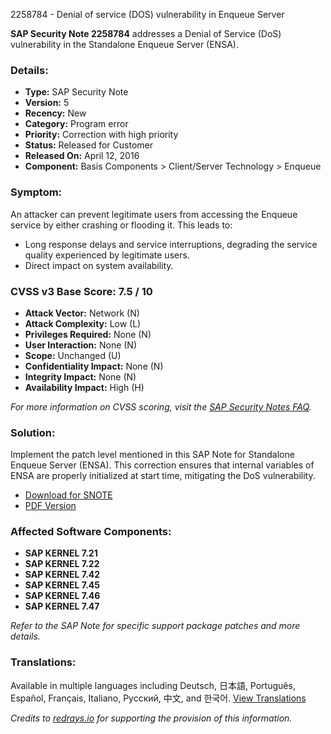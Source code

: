 2258784 - Denial of service (DOS) vulnerability in Enqueue Server

**SAP Security Note 2258784** addresses a Denial of Service (DoS) vulnerability in the Standalone Enqueue Server (ENSA).

### **Details:**
- **Type:** SAP Security Note
- **Version:** 5
- **Recency:** New
- **Category:** Program error
- **Priority:** Correction with high priority
- **Status:** Released for Customer
- **Released On:** April 12, 2016
- **Component:** Basis Components > Client/Server Technology > Enqueue

### **Symptom:**
An attacker can prevent legitimate users from accessing the Enqueue service by either crashing or flooding it. This leads to:
- Long response delays and service interruptions, degrading the service quality experienced by legitimate users.
- Direct impact on system availability.

### **CVSS v3 Base Score:** 7.5 / 10
- **Attack Vector:** Network (N)
- **Attack Complexity:** Low (L)
- **Privileges Required:** None (N)
- **User Interaction:** None (N)
- **Scope:** Unchanged (U)
- **Confidentiality Impact:** None (N)
- **Integrity Impact:** None (N)
- **Availability Impact:** High (H)

*For more information on CVSS scoring, visit the [SAP Security Notes FAQ](https://me.sap.com/securitynotes).*

### **Solution:**
Implement the patch level mentioned in this SAP Note for Standalone Enqueue Server (ENSA). This correction ensures that internal variables of ENSA are properly initialized at start time, mitigating the DoS vulnerability.

- [Download for SNOTE](https://notesdownloads.sap.com/note/0040000018229852017)
- [PDF Version](https://userapps.support.sap.com/sap/support/sfm/notes/print/0002258784?language=en-US&token=666659DA87AF1D35EE91F717D7095136)

### **Affected Software Components:**
- **SAP KERNEL 7.21**
- **SAP KERNEL 7.22**
- **SAP KERNEL 7.42**
- **SAP KERNEL 7.45**
- **SAP KERNEL 7.46**
- **SAP KERNEL 7.47**
  
*Refer to the SAP Note for specific support package patches and more details.*

### **Translations:**
Available in multiple languages including Deutsch, 日本語, Português, Español, Français, Italiano, Русский, 中文, and 한국어. [View Translations](https://me.sap.com/notes/0002258784)

*Credits to [redrays.io](https://redrays.io) for supporting the provision of this information.*